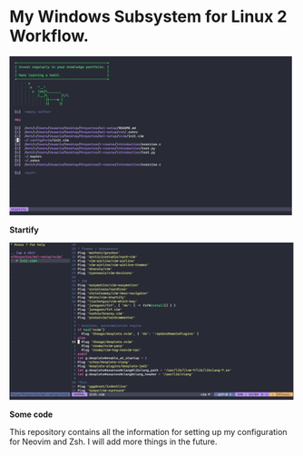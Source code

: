 # My Windows Subsystem for Linux 2 Workflow.
![Start page](./img/start-page.png "Startify")

**Startify**

![Coding](./img/coding.png "Some code")

**Some code**

This repository contains all the information for setting up my configuration for Neovim and Zsh. I will add more things in the future.

